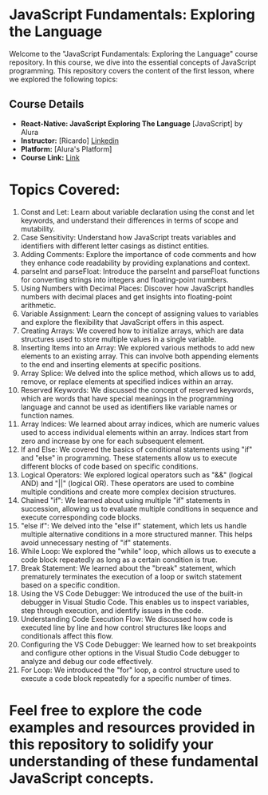 

# JavaScript Fundamentals: Exploring the Language

Welcome to the "JavaScript Fundamentals: Exploring the Language" course repository. In this course, we dive into the essential concepts of JavaScript programming. This repository covers the content of the first lesson, where we explored the following topics:

## Course Details

- **React-Native: JavaScript Exploring The Language** [JavaScript] by Alura
- **Instructor:** [Ricardo] [Linkedin](https://www.linkedin.com/in/ricardo-bugan-b0581379/)
- **Platform:** [Alura's Platform]
- **Course Link:** [Link](https://cursos.alura.com.br/course/javascript-introducao)


 # Topics Covered:
   1. Const and Let: Learn about variable declaration using the const and let keywords, and understand their differences in terms of scope and mutability.
   2. Case Sensitivity: Understand how JavaScript treats variables and identifiers with different letter casings as distinct entities.
   3. Adding Comments: Explore the importance of code comments and how they enhance code readability by providing explanations and context.
   4. parseInt and parseFloat: Introduce the parseInt and parseFloat functions for converting strings into integers and floating-point numbers.
   5. Using Numbers with Decimal Places: Discover how JavaScript handles numbers with decimal places and get insights into floating-point arithmetic.
   6. Variable Assignment: Learn the concept of assigning values to variables and explore the flexibility that JavaScript offers in this aspect.
   7. Creating Arrays: We covered how to initialize arrays, which are data structures used to store multiple values in a single variable.
   8. Inserting Items into an Array: We explored various methods to add new elements to an existing array. This can involve both appending elements to the end and inserting elements at specific positions.
   9. Array Splice: We delved into the splice method, which allows us to add, remove, or replace elements at specified indices within an array.
   10. Reserved Keywords: We discussed the concept of reserved keywords, which are words that have special meanings in the programming language and cannot be used as identifiers like variable names or function names.
   11. Array Indices: We learned about array indices, which are numeric values used to access individual elements within an array. Indices start from zero and increase by one for each subsequent element.
   12. If and Else: We covered the basics of conditional statements using "if" and "else" in programming. These statements allow us to execute different blocks of code based on specific conditions.
   13. Logical Operators: We explored logical operators such as "&&" (logical AND) and "||" (logical OR). These operators are used to combine multiple conditions and create more complex decision structures.
   14. Chained "if": We learned about using multiple "if" statements in succession, allowing us to evaluate multiple conditions in sequence and execute corresponding code blocks.
   15. "else if": We delved into the "else if" statement, which lets us handle multiple alternative conditions in a more structured manner. This helps avoid unnecessary nesting of "if" statements.
   16. While Loop: We explored the "while" loop, which allows us to execute a code block repeatedly as long as a certain condition is true.
   17. Break Statement: We learned about the "break" statement, which prematurely terminates the execution of a loop or switch statement based on a specific condition.
   18. Using the VS Code Debugger: We introduced the use of the built-in debugger in Visual Studio Code. This enables us to inspect variables, step through execution, and identify issues in the code.
   19. Understanding Code Execution Flow: We discussed how code is executed line by line and how control structures like loops and conditionals affect this flow.
   20. Configuring the VS Code Debugger: We learned how to set breakpoints and configure other options in the Visual Studio Code debugger to analyze and debug our code effectively.
   21. For Loop: We introduced the "for" loop, a control structure used to execute a code block repeatedly for a specific number of times.


# Feel free to explore the code examples and resources provided in this repository to solidify your understanding of these fundamental JavaScript concepts.



